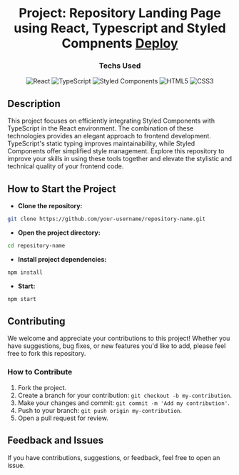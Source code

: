 <div align="center">

  <h1>Project: Repository Landing Page using React, Typescript and Styled Compnents <a href="https://ebac-front-react-portfolio.vercel.app/">Deploy</a></h1> 

  ### Techs Used

  ![React](https://img.shields.io/badge/react-%2320232a.svg?style=for-the-badge&logo=react&logoColor=%2361DAFB)
  ![TypeScript](https://img.shields.io/badge/typescript-%23007ACC.svg?style=for-the-badge&logo=typescript&logoColor=white)
  ![Styled Components](https://img.shields.io/badge/styled--components-DB7093?style=for-the-badge&logo=styled-components&logoColor=white)
  ![HTML5](https://img.shields.io/badge/html5-%23E34F26.svg?style=for-the-badge&logo=html5&logoColor=white)
  ![CSS3](https://img.shields.io/badge/css3-%231572B6.svg?style=for-the-badge&logo=css3&logoColor=white)
  
</div>

## Description

This project focuses on efficiently integrating Styled Components with TypeScript in the React environment. The combination of these technologies provides an elegant approach to frontend development. TypeScript's static typing improves maintainability, while Styled Components offer simplified style management. Explore this repository to improve your skills in using these tools together and elevate the stylistic and technical quality of your frontend code.

## How to Start the Project

- **Clone the repository:**
```bash
git clone https://github.com/your-username/repository-name.git
```
- **Open the project directory:**
```bash
cd repository-name
```
- **Install project dependencies:**
```bash
npm install
```
- **Start:**
```bash
npm start
```

## Contributing

We welcome and appreciate your contributions to this project! Whether you have suggestions, bug fixes, or new features you'd like to add, please feel free to fork this repository.

### How to Contribute

1. Fork the project.
2. Create a branch for your contribution: `git checkout -b my-contribution`.
3. Make your changes and commit: `git commit -m 'Add my contribution'`.
4. Push to your branch: `git push origin my-contribution`.
5. Open a pull request for review.

## Feedback and Issues

If you have contributions, suggestions, or feedback, feel free to open an issue.
